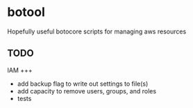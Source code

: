 botool
======

Hopefully useful botocore scripts for managing aws resources


TODO
----

IAM
+++

 - add backup flag to write out settings to file(s)
 - add capacity to remove users, groups, and roles
 - tests
